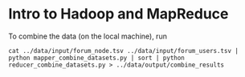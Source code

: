 Intro to Hadoop and MapReduce
=============================

To combine the data (on the local machine), run

`cat ../data/input/forum_node.tsv ../data/input/forum_users.tsv | python mapper_combine_datasets.py | sort | python reducer_combine_datasets.py > ../data/output/combine_results`
